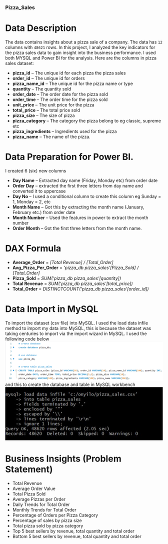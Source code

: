 ### Pizza_Sales

# Data Description
The data contains insights about a pizza sale of a company. The data has `12` columns with `48621` rows. In this project, I analyzed the key indicators for the pizza sales data to gain insight into the business performance. I used both MYSQL and Power BI for the analysis. Here are the columns in pizza sales dataset:
* **pizza_id** – The unique id for each pizza the pizza sales
* **order_id** – The unique id for orders	
* **pizza_name_id** – The unique id for the pizza name or type
* **quantity** – The quantity sold
* **order_date** – The order date for the pizza sold
* **order_time** – The order time for the pizza sold
* **unit_price** – The unit price for the pizza
* **total_price** – The total price sold
* **pizza_size** – The size of pizza
* **pizza_category** – The category the pizza belong to eg classic, supreme etc
* **pizza_ingredients** – Ingredients used for the pizza
* **pizza_name** – The name of the pizza.

# Data Preparation for Power BI.
I created 6 (six) new columns 
* **Day Name** – Extracted day name (Friday, Monday etc) from order date
* **Order Day** – extracted the first three letters from day name and converted it to uppercase
* **Day No** – I used a conditional column to create this column eg Sunday = 1, Monday = 2, etc
* **Month Name** – Got this by extracting the month name (January, February etc.) from order date
* **Month Number** – Used the features in power to extract the month number
* **Order Month** – Got the first three letters from the month name.
# DAX Formula
* **Average_Order** = *[Total Revenue] / [Total_Order]*
* **Avg_Pizza_Per_Order** = *'pizza_db pizza_sales'[Pizza_Sold] / [Total_Order]*
* **Pizza_Sold** = *SUM('pizza_db pizza_sales'[quantity])*
* **Total Revenue** = *SUM('pizza_db pizza_sales'[total_price])*
* **Total_Order** = *DISTINCTCOUNT('pizza_db pizza_sales'[order_id])*

# Data Import in MySQL
To import the dataset (csv file) into MySQL. I used the load data infile method to import my data into MySQL, this is because the dataset was taking centuries to import via the import wizard in MySQL. I used the following code below
![load data infile](https://github.com/Onyinye91-ctrl/Pizza_Sales/blob/main/bench.PNG) and this to create the database and table in MySQL workbench
![Table](https://github.com/Onyinye91-ctrl/Pizza_Sales/blob/main/sql.jpeg)


# Business Insights (Problem Statement)
* Total Revenue
* Average Order Value
* Total Pizza Sold
* Average Pizzas per Order
* Daily Trends for Total Order
* Monthly Trends for Total Order
* Percentage of Orders per Pizza Category
* Percentage of sales by pizza size
* Total pizza sold by pizza category
* Top 5 best sellers by revenue, total quantity and total order
* Bottom 5 best sellers by revenue, total quantity and total order
